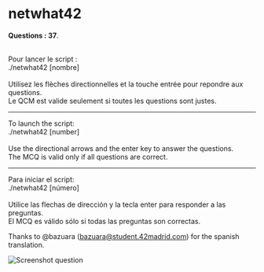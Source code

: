 # netwhat42

**Questions : 37**.<br/><br/>

Pour lancer le script :<br/>
./netwhat42 [nombre]<br/><br/>
Utilisez les flèches directionnelles et la touche entrée pour repondre aux questions.<br/>
Le QCM est valide seulement si toutes les questions sont justes.

---------------------------------------------------------------------------------

To launch the script: <br/>
./netwhat42 [number]<br/><br/>
Use the directional arrows and the enter key to answer the questions. <br/>
The MCQ is valid only if all questions are correct.

---------------------------------------------------------------------------------

Para iniciar el script: <br/>
./netwhat42 [número]<br/><br/>
Utilice las flechas de dirección y la tecla enter para responder a las preguntas. <br/>
El MCQ es válido sólo si todas las preguntas son correctas.

Thanks to @bazuara (bazuara@student.42madrid.com) for the spanish translation.

![Screenshot question](https://i.imgur.com/y2WvYOw.png)
